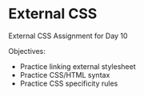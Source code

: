 # External CSS
External CSS Assignment for Day 10 

Objectives: 
* Practice linking external stylesheet
* Practice CSS/HTML syntax
* Practice CSS specificity rules